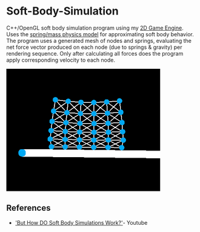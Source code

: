 # Soft-Body-Simulation

C++/OpenGL soft body simulation program using my <a href="https://github.com/brock-eng/Legit-Game-Engine">2D Game Engine</a>.  Uses the <a href="https://en.wikipedia.org/wiki/Soft-body_dynamics#Spring/mass_models">spring/mass physics model</a> for approximating soft body behavior.  The program uses a generated mesh of nodes and springs, evaluating the net force vector produced on each node (due to springs & gravity) per rendering sequence.  Only after calculating all forces does the program apply corresponding velocity to each node.

<img src="softbody.png">

## References
<ul>
   <li><a href="https://www.youtube.com/watch?v=kyQP4t_wOGI">'But How DO Soft Body Simulations Work?'</a>- Youtube</li>
</ul>
